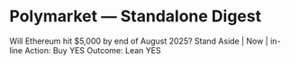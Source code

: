 # Polymarket — Standalone Digest

Will Ethereum hit $5,000 by end of August 2025?
Stand Aside | Now | in-line
Action: Buy YES
Outcome: Lean YES
